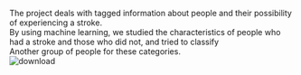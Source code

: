 The project deals with tagged information about people and their possibility of experiencing a stroke.  
By using machine learning, we studied the characteristics of people who had a stroke and those who did not, and tried to classify  
Another group of people for these categories.  
![download](https://user-images.githubusercontent.com/74185897/208076943-4157b07c-3701-45f9-a836-d8918c78fc82.jpg)
